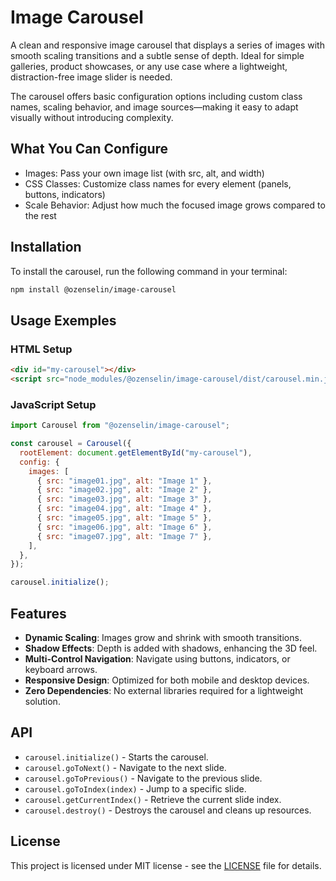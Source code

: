 # Image Carousel

A clean and responsive image carousel that displays a series of images with smooth scaling transitions and a subtle sense of depth. Ideal for simple galleries, product showcases, or any use case where a lightweight, distraction-free image slider is needed.

The carousel offers basic configuration options including custom class names, scaling behavior, and image sources—making it easy to adapt visually without introducing complexity.

## What You Can Configure
- Images: Pass your own image list (with src, alt, and width)
- CSS Classes: Customize class names for every element (panels, buttons, indicators)
- Scale Behavior: Adjust how much the focused image grows compared to the rest

## Installation

To install the carousel, run the following command in your terminal:

```bash
npm install @ozenselin/image-carousel
```

## Usage Exemples

### HTML Setup

```html
<div id="my-carousel"></div>
<script src="node_modules/@ozenselin/image-carousel/dist/carousel.min.js"></script>
```

### JavaScript Setup

```javascript
import Carousel from "@ozenselin/image-carousel";

const carousel = Carousel({
  rootElement: document.getElementById("my-carousel"),
  config: {
    images: [
      { src: "image01.jpg", alt: "Image 1" },
      { src: "image02.jpg", alt: "Image 2" },
      { src: "image03.jpg", alt: "Image 3" },
      { src: "image04.jpg", alt: "Image 4" },
      { src: "image05.jpg", alt: "Image 5" },
      { src: "image06.jpg", alt: "Image 6" },
      { src: "image07.jpg", alt: "Image 7" },
    ],
  },
});

carousel.initialize();
```

## Features

- **Dynamic Scaling**: Images grow and shrink with smooth transitions.
- **Shadow Effects**: Depth is added with shadows, enhancing the 3D feel.
- **Multi-Control Navigation**: Navigate using buttons, indicators, or keyboard arrows.
- **Responsive Design**: Optimized for both mobile and desktop devices.
- **Zero Dependencies**: No external libraries required for a lightweight solution.

## API

- `carousel.initialize()` - Starts the carousel.
- `carousel.goToNext()` - Navigate to the next slide.
- `carousel.goToPrevious()` - Navigate to the previous slide.
- `carousel.goToIndex(index)` - Jump to a specific slide.
- `carousel.getCurrentIndex()` - Retrieve the current slide index.
- `carousel.destroy()` - Destroys the carousel and cleans up resources.

## License

This project is licensed under MIT license - see the [LICENSE](LICENSE) file for details.
